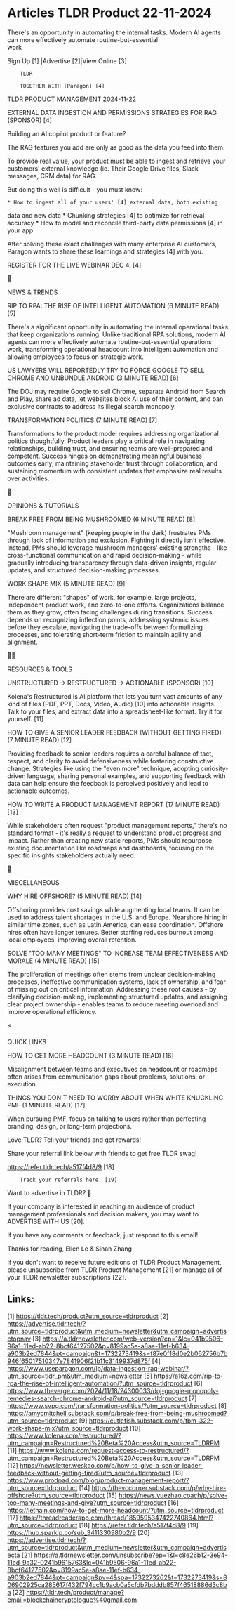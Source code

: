 # Articles TLDR Product 22-11-2024

There's an opportunity in automating the internal tasks. Modern AI
agents can more effectively automate routine-but-essential
work ‌ ‌ ‌ ‌ ‌ ‌ ‌ ‌ ‌ ‌ ‌ ‌ ‌ ‌ ‌ ‌ ‌ ‌ ‌ ‌ ‌ ‌ ‌ ‌ ‌ ‌  ‌ ‌ ‌ ‌ ‌ ‌ ‌ ‌ ‌ ‌ ‌ ‌ ‌ ‌ ‌ ‌ ‌ ‌ ‌ ‌ ‌ ‌ ‌ ‌ ‌ ‌ 


 Sign Up [1] |Advertise [2]|View Online [3] 

		TLDR

		TOGETHER WITH [Paragon] [4]

TLDR PRODUCT MANAGEMENT 2024-11-22

 EXTERNAL DATA INGESTION AND PERMISSIONS STRATEGIES FOR RAG (SPONSOR)
[4] 

 Building an AI copilot product or feature?

The RAG features you add are only as good as the data you feed into
them.

To provide real value, your product must be able to ingest and
retrieve your customers' external knowledge (ie. Their Google Drive
files, Slack messages, CRM data) for RAG.

But doing this well is difficult - you must know:

	* How to ingest all of your users' [4] external data, both existing
data and new data
 	* Chunking strategies [4] to optimize for retrieval accuracy
 	* How to model and reconcile third-party data permissions [4] in
your app

After solving these exact challenges with many enterprise AI
customers, Paragon wants to share these learnings and strategies [4]
with you.

REGISTER FOR THE LIVE WEBINAR DEC 4. [4]

📱 

NEWS & TRENDS

 RIP TO RPA: THE RISE OF INTELLIGENT AUTOMATION (6 MINUTE READ) [5] 

 There's a significant opportunity in automating the internal
operational tasks that keep organizations running. Unlike traditional
RPA solutions, modern AI agents can more effectively automate
routine-but-essential operations work, transforming operational
headcount into intelligent automation and allowing employees to focus
on strategic work. 

 US LAWYERS WILL REPORTEDLY TRY TO FORCE GOOGLE TO SELL CHROME AND
UNBUNDLE ANDROID (3 MINUTE READ) [6] 

 The DOJ may require Google to sell Chrome, separate Android from
Search and Play, share ad data, let websites block AI use of their
content, and ban exclusive contracts to address its illegal search
monopoly. 

 TRANSFORMATION POLITICS (7 MINUTE READ) [7] 

 Transformations to the product model requires addressing
organizational politics thoughtfully. Product leaders play a critical
role in navigating relationships, building trust, and ensuring teams
are well-prepared and competent. Success hinges on demonstrating
meaningful business outcomes early, maintaining stakeholder trust
through collaboration, and sustaining momentum with consistent updates
that emphasize real results over activities. 

🚀 

OPINIONS & TUTORIALS

 BREAK FREE FROM BEING MUSHROOMED (6 MINUTE READ) [8] 

 "Mushroom management" (keeping people in the dark) frustrates PMs
through lack of information and exclusion. Fighting it directly isn't
effective. Instead, PMs should leverage mushroom managers' existing
strengths - like cross-functional communication and rapid
decision-making - while gradually introducing transparency through
data-driven insights, regular updates, and structured decision-making
processes. 

 WORK SHAPE MIX (5 MINUTE READ) [9] 

 There are different "shapes" of work, for example, large projects,
independent product work, and zero-to-one efforts. Organizations
balance them as they grow, often facing challenges during transitions.
Success depends on recognizing inflection points, addressing systemic
issues before they escalate, navigating the trade-offs between
formalizing processes, and tolerating short-term friction to maintain
agility and alignment. 

🧑‍💻 

RESOURCES & TOOLS

 UNSTRUCTURED → RESTRUCTURED → ACTIONABLE (SPONSOR) [10] 

 Kolena's Restructured is AI platform that lets you turn vast amounts
of any kind of files (PDF, PPT, Docs, Video, Audio) [10] into
actionable insights. Talk to your files, and extract data into a
spreadsheet-like format. Try it for yourself. [11] 

 HOW TO GIVE A SENIOR LEADER FEEDBACK (WITHOUT GETTING FIRED) (7
MINUTE READ) [12] 

 Providing feedback to senior leaders requires a careful balance of
tact, respect, and clarity to avoid defensiveness while fostering
constructive change. Strategies like using the "even more" technique,
adopting curiosity-driven language, sharing personal examples, and
supporting feedback with data can help ensure the feedback is
perceived positively and lead to actionable outcomes. 

 HOW TO WRITE A PRODUCT MANAGEMENT REPORT (17 MINUTE READ) [13] 

 While stakeholders often request "product management reports,"
there's no standard format - it's really a request to understand
product progress and impact. Rather than creating new static reports,
PMs should repurpose existing documentation like roadmaps and
dashboards, focusing on the specific insights stakeholders actually
need. 

🎁 

MISCELLANEOUS

 WHY HIRE OFFSHORE? (5 MINUTE READ) [14] 

 Offshoring provides cost savings while augmenting local teams. It can
be used to address talent shortages in the U.S. and Europe. Nearshore
hiring in similar time zones, such as Latin America, can ease
coordination. Offshore hires often have longer tenures. Better
staffing reduces burnout among local employees, improving overall
retention. 

 SOLVE "TOO MANY MEETINGS" TO INCREASE TEAM EFFECTIVENESS AND MORALE
(4 MINUTE READ) [15] 

 The proliferation of meetings often stems from unclear
decision-making processes, ineffective communication systems, lack of
ownership, and fear of missing out on critical information. Addressing
these root causes - by clarifying decision-making, implementing
structured updates, and assigning clear project ownership - enables
teams to reduce meeting overload and improve operational efficiency. 

⚡ 

QUICK LINKS

 HOW TO GET MORE HEADCOUNT (3 MINUTE READ) [16] 

 Misalignment between teams and executives on headcount or roadmaps
often arises from communication gaps about problems, solutions, or
execution. 

 THINGS YOU DON'T NEED TO WORRY ABOUT WHEN WHITE KNUCKLING PMF (1
MINUTE READ) [17] 

 When pursuing PMF, focus on talking to users rather than perfecting
branding, design, or long-term projections. 

Love TLDR? Tell your friends and get rewards!

 Share your referral link below with friends to get free TLDR swag! 

 https://refer.tldr.tech/a517f4d8/9 [18] 

		Track your referrals here. [19]

Want to advertise in TLDR? 📰

 If your company is interested in reaching an audience of product
management professionals and decision makers, you may want to
ADVERTISE WITH US [20]. 

 If you have any comments or feedback, just respond to this email! 

Thanks for reading, 
Ellen Le & Sinan Zhang 

If you don't want to receive future editions of TLDR Product
Management, please unsubscribe from TLDR Product Management [21] or
manage all of your TLDR newsletter subscriptions [22]. 

 

Links:
------
[1] https://tldr.tech/product?utm_source=tldrproduct
[2] https://advertise.tldr.tech/?utm_source=tldrproduct&utm_medium=newsletter&utm_campaign=advertisetopnav
[3] https://a.tldrnewsletter.com/web-version?ep=1&lc=041b9506-96a1-11ed-ab22-8bcf64127502&p=8199ac5e-a8ae-11ef-b634-a903b2ed7844&pt=campaign&t=1732273419&s=f87e0f18d0e2b062756b7b946f65017510347e7841906f21b11c3149937d875f
[4] https://www.useparagon.com/lp/data-ingestion-rag-webinar/?utm_source=tldr_pm&utm_medium=newsletter
[5] https://a16z.com/rip-to-rpa-the-rise-of-intelligent-automation/?utm_source=tldrproduct
[6] https://www.theverge.com/2024/11/18/24300033/doj-google-monopoly-remedies-search-chrome-android-ai?utm_source=tldrproduct
[7] https://www.svpg.com/transformation-politics/?utm_source=tldrproduct
[8] https://amycmitchell.substack.com/p/break-free-from-being-mushroomed?utm_source=tldrproduct
[9] https://cutlefish.substack.com/p/tbm-322-work-shape-mix?utm_source=tldrproduct
[10] https://www.kolena.com/restructured/?utm_campaign=Restructured%20Beta%20Access&utm_source=TLDRPM
[11] https://www.kolena.com/request-access-to-restructured/?utm_campaign=Restructured%20Beta%20Access&utm_source=TLDRPM
[12] https://newsletter.weskao.com/p/how-to-give-a-senior-leader-feedback-without-getting-fired?utm_source=tldrproduct
[13] https://www.prodpad.com/blog/product-management-report/?utm_source=tldrproduct
[14] https://thevccorner.substack.com/p/why-hire-offshore?utm_source=tldrproduct
[15] https://news.yuezhao.coach/p/solve-too-many-meetings-and-give?utm_source=tldrproduct
[16] https://lethain.com/how-to-get-more-headcount/?utm_source=tldrproduct
[17] https://threadreaderapp.com/thread/1859595347422740864.html?utm_source=tldrproduct
[18] https://refer.tldr.tech/a517f4d8/9
[19] https://hub.sparklp.co/sub_3411330980b2/9
[20] https://advertise.tldr.tech/?utm_source=tldrproduct&utm_medium=newsletter&utm_campaign=advertisecta
[21] https://a.tldrnewsletter.com/unsubscribe?ep=1&l=c8e26b12-3e94-11ed-9a32-0241b9615763&lc=041b9506-96a1-11ed-ab22-8bcf64127502&p=8199ac5e-a8ae-11ef-b634-a903b2ed7844&pt=campaign&pv=4&spa=1732273262&t=1732273419&s=806902925ca285617f432f794cc1b9acb0a5cfdb7bdddb857f46518886d3c8ba
[22] https://tldr.tech/product/manage?email=blockchaincryptologue%40gmail.com